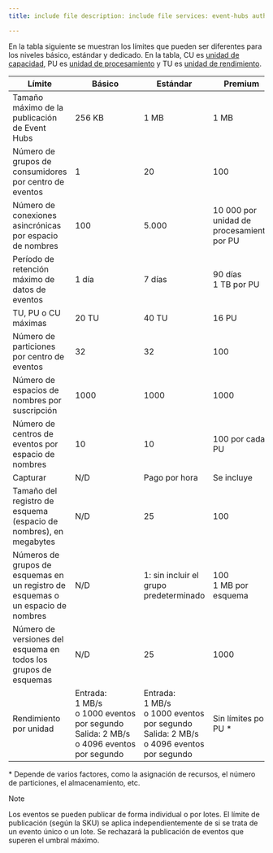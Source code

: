 ```yaml
---
title: include file description: include file services: event-hubs author: spelluru ms.service: event-hubs ms.topic: include ms.date: 05/25/2021 ms.author: spelluru ms.custom: "include file","fasttrack-edit","iot","event-hubs"

---
```


En la tabla siguiente se muestran los límites que pueden ser diferentes para los niveles básico, estándar y dedicado. En la tabla, CU es [unidad de capacidad](../event-hubs-dedicated-overview.md), PU es [unidad de procesamiento](../event-hubs-scalability.md#processing-units) y TU es [unidad de rendimiento](../event-hubs-scalability.md#throughput-units). 

| Límite | Básico | Estándar | Premium |  Dedicado |
| ----- | ----- | -------- | -------- | --------- | 
| Tamaño máximo de la publicación de Event Hubs | 256 KB | 1 MB | 1 MB |  1 MB |
| Número de grupos de consumidores por centro de eventos | 1 | 20 | 100 | 1000<br/>Sin límite por CU  |
| Número de conexiones asincrónicas por espacio de nombres | 100 | 5\.000 | 10 000 por unidad de procesamiento por PU | 100 000 por CU |
| Período de retención máximo de datos de eventos | 1 día | 7 días | 90 días<br/>1 TB por PU | 90 días<br/>10 TB por CU |
| TU, PU o CU máximas |20 TU | 40 TU | 16 PU | 20 CU |
| Número de particiones por centro de eventos | 32 | 32 | 100 | 1024 por centro de eventos<br/> 2000 por CU |
| Número de espacios de nombres por suscripción | 1000 | 1000 | 1000 | 1000 (50 por CU) |
| Número de centros de eventos por espacio de nombres | 10 | 10 | 100 por cada PU | 1000 |
| Capturar | N/D | Pago por hora | Se incluye | Se incluye |
| Tamaño del registro de esquema (espacio de nombres), en megabytes | N/D | 25 | 100 | 1024 |
| Números de grupos de esquemas en un registro de esquemas o un espacio de nombres | N/D | 1: sin incluir el grupo predeterminado | 100 <br/>1 MB por esquema | 1000<br/>1 MB por esquema |
| Número de versiones del esquema en todos los grupos de esquemas | N/D | 25 | 1000 | 10000 |
| Rendimiento por unidad | Entrada: 1 MB/s o 1000 eventos por segundo<br/>Salida: 2 MB/s o 4096 eventos por segundo | Entrada: 1 MB/s o 1000 eventos por segundo<br/>Salida: 2 MB/s o 4096 eventos por segundo | Sin límites por PU * | Sin límites por CU * |

\* Depende de varios factores, como la asignación de recursos, el número de particiones, el almacenamiento, etc. 
 

> [!NOTE]
> Los eventos se pueden publicar de forma individual o por lotes. El límite de publicación (según la SKU) se aplica independientemente de si se trata de un evento único o un lote. Se rechazará la publicación de eventos que superen el umbral máximo.

